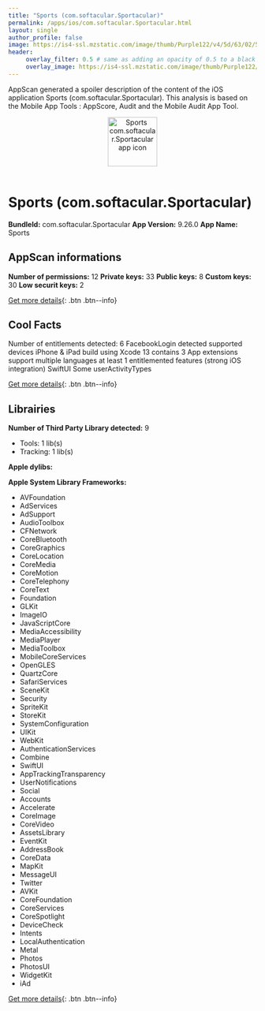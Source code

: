 ```yaml
---
title: "Sports (com.softacular.Sportacular)"
permalink: /apps/ios/com.softacular.Sportacular.html
layout: single
author_profile: false
image: https://is4-ssl.mzstatic.com/image/thumb/Purple122/v4/5d/63/02/5d630225-e093-3afb-30c8-93fb98c37fd3/SportsAppIcon-0-1x_U007emarketing-0-7-0-sRGB-85-220.png/512x512bb.jpg
header: 
     overlay_filter: 0.5 # same as adding an opacity of 0.5 to a black background
     overlay_image: https://is4-ssl.mzstatic.com/image/thumb/Purple122/v4/5d/63/02/5d630225-e093-3afb-30c8-93fb98c37fd3/SportsAppIcon-0-1x_U007emarketing-0-7-0-sRGB-85-220.png/512x512bb.jpg
---
```

AppScan generated a spoiler description of the content of the iOS application Sports (com.softacular.Sportacular). This analysis is based on the Mobile App Tools : AppScore, Audit and the Mobile Audit App Tool.

  
  
<div style="text-align: center;"><img src="https://is4-ssl.mzstatic.com/image/thumb/Purple122/v4/5d/63/02/5d630225-e093-3afb-30c8-93fb98c37fd3/SportsAppIcon-0-1x_U007emarketing-0-7-0-sRGB-85-220.png/512x512bb.jpg" width="100" height="100" alt="Sports com.softacular.Sportacular app icon"></div></br>
  
# Sports (com.softacular.Sportacular)

**BundleId:** com.softacular.Sportacular
**App Version:** 9.26.0
**App Name:** Sports


## AppScan informations 

**Number of permissions:** 12
**Private keys:** 33
**Public keys:** 8
**Custom keys:** 30
**Low securit keys:** 2
  
[Get more details](/pricing.html){: .btn .btn--info}

## Cool Facts

Number of entitlements detected: 6
FacebookLogin detected
supported devices iPhone & iPad
build using Xcode 13
contains 3 App extensions
support multiple languages
at least 1 entitlemented features (strong iOS integration)
SwiftUI
Some userActivityTypes
  
[Get more details](/pricing.html){: .btn .btn--info}

## Librairies 
**Number of Third Party Library detected:** 9
- Tools: 1 lib(s)
- Tracking: 1 lib(s)

**Apple dylibs:**


**Apple System Library Frameworks:**
- AVFoundation
- AdServices
- AdSupport
- AudioToolbox
- CFNetwork
- CoreBluetooth
- CoreGraphics
- CoreLocation
- CoreMedia
- CoreMotion
- CoreTelephony
- CoreText
- Foundation
- GLKit
- ImageIO
- JavaScriptCore
- MediaAccessibility
- MediaPlayer
- MediaToolbox
- MobileCoreServices
- OpenGLES
- QuartzCore
- SafariServices
- SceneKit
- Security
- SpriteKit
- StoreKit
- SystemConfiguration
- UIKit
- WebKit
- AuthenticationServices
- Combine
- SwiftUI
- AppTrackingTransparency
- UserNotifications
- Social
- Accounts
- Accelerate
- CoreImage
- CoreVideo
- AssetsLibrary
- EventKit
- AddressBook
- CoreData
- MapKit
- MessageUI
- Twitter
- AVKit
- CoreFoundation
- CoreServices
- CoreSpotlight
- DeviceCheck
- Intents
- LocalAuthentication
- Metal
- Photos
- PhotosUI
- WidgetKit
- iAd


  
[Get more details](/pricing.html){: .btn .btn--info}

